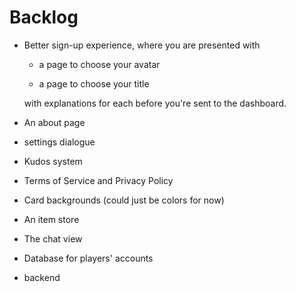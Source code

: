 # Backlog

* Better sign-up experience, where you are presented with
  
  * a page to choose your avatar
  
  * a page to choose your title
  
  with explanations for each before you're sent to the dashboard.

* An about page

* settings dialogue

* Kudos system

* Terms of Service and Privacy Policy

* Card backgrounds (could just be colors for now)

* An item store

* The chat view

* Database for players' accounts

* backend
